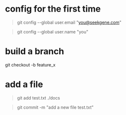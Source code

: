  # config for the first time
 >git config --global user.email "you@seekgene.com"
 
 >git config --global user.name "you"
 
 # build a branch 
 git checkout -b feature_x
 # add a file
 >git add test.txt ./docs
 
 >git commit -m  "add a new file test.txt"

